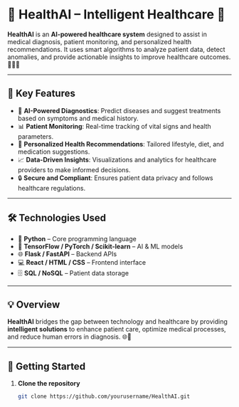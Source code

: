 # 🌟 HealthAI – Intelligent Healthcare 🌟

**HealthAI** is an **AI-powered healthcare system** designed to assist in medical diagnosis, patient monitoring, and personalized health recommendations. It uses smart algorithms to analyze patient data, detect anomalies, and provide actionable insights to improve healthcare outcomes. 🏥🤖💊

---

## 🚀 Key Features
- 🧠 **AI-Powered Diagnostics**: Predict diseases and suggest treatments based on symptoms and medical history.  
- 📊 **Patient Monitoring**: Real-time tracking of vital signs and health parameters.  
- 🍎 **Personalized Health Recommendations**: Tailored lifestyle, diet, and medication suggestions.  
- 📈 **Data-Driven Insights**: Visualizations and analytics for healthcare providers to make informed decisions.  
- 🔒 **Secure and Compliant**: Ensures patient data privacy and follows healthcare regulations.  

---

## 🛠 Technologies Used
- 🐍 **Python** – Core programming language  
- 🤖 **TensorFlow / PyTorch / Scikit-learn** – AI & ML models  
- 🌐 **Flask / FastAPI** – Backend APIs  
- 💻 **React / HTML / CSS** – Frontend interface  
- 🗄 **SQL / NoSQL** – Patient data storage  

---

## 💡 Overview
**HealthAI** bridges the gap between technology and healthcare by providing **intelligent solutions** to enhance patient care, optimize medical processes, and reduce human errors in diagnosis. 🌐💖

---

## 🏁 Getting Started

1. **Clone the repository**  
   ```bash
   git clone https://github.com/yourusername/HealthAI.git
